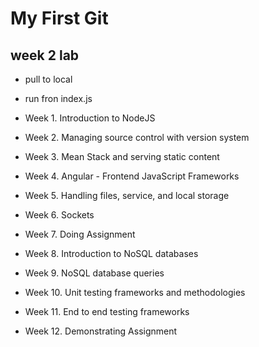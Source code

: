 # My First Git
## **week 2 lab**
- pull to local
- run fron index.js

-  Week 1. Introduction to NodeJS
-  Week 2. Managing source control with version system
-  Week 3. Mean Stack and serving static content
-  Week 4. Angular - Frontend JavaScript Frameworks
-  Week 5. Handling files, service, and local storage
-  Week 6. Sockets
-  Week 7. Doing Assignment
-  Week 8. Introduction to NoSQL databases
-  Week 9. NoSQL database queries
-  Week 10. Unit testing frameworks and methodologies
-  Week 11. End to end testing frameworks
-  Week 12. Demonstrating Assignment

